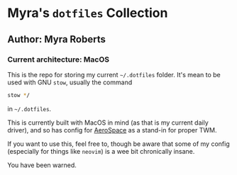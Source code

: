 # Myra's `dotfiles` Collection
## Author: Myra Roberts
### Current architecture: MacOS

This is the repo for storing my current `~/.dotfiles` folder. It's mean to be
used with GNU `stow`, usually the command

```sh
stow */
```

in `~/.dotfiles`. 

This is currently built with MacOS in mind (as that is my current daily
driver), and so has config for
[AeroSpace](https://github.com/nikitabobko/AeroSpace) as a stand-in for proper
TWM. 

If you want to use this, feel free to, though be aware that some of my config
(especially for things like `neovim`) is a wee bit chronically insane. 

You have been warned. 
